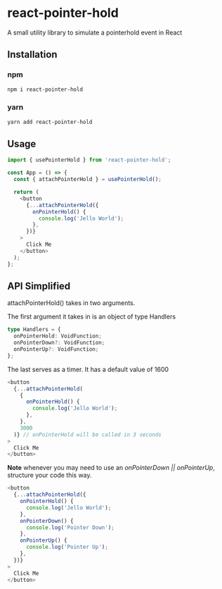 # react-pointer-hold

A small utility library to simulate a pointerhold event in React

## Installation

### npm

```sh
npm i react-pointer-hold
```

### yarn

```sh
yarn add react-pointer-hold
```

## Usage

```js
import { usePointerHold } from 'react-pointer-hold';

const App = () => {
  const { attachPointerHold } = usePointerHold();

  return (
    <button
      {...attachPointerHold({
        onPointerHold() {
          console.log('Jello World');
        },
      })}
    >
      Click Me
    </button>
  );
};
```

## API Simplified

attachPointerHold() takes in two arguments.

The first argument it takes in is an object of type Handlers

```ts
type Handlers = {
  onPointerHold: VoidFunction;
  onPointerDown?: VoidFunction;
  onPointerUp?: VoidFunction;
};
```

The last serves as a timer. It has a default value of 1600

```js
<button
  {...attachPointerHold(
    {
      onPointerHold() {
        console.log('Jello World');
      },
    },
    3000
  )} // onPointerHold will be called in 3 seconds
>
  Click Me
</button>
```

**Note** whenever you may need to use an _onPointerDown || onPointerUp_, structure your code this way.

```js
<button
  {...attachPointerHold({
    onPointerHold() {
      console.log('Jello World');
    },
    onPointerDown() {
      console.log('Pointer Down');
    },
    onPointerUp() {
      console.log('Pointer Up');
    },
  })}
>
  Click Me
</button>
```
